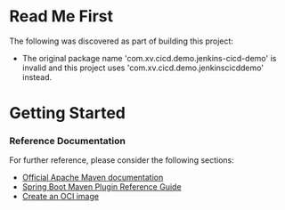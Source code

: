 # Read Me First
The following was discovered as part of building this project:

* The original package name 'com.xv.cicd.demo.jenkins-cicd-demo' is invalid and this project uses 'com.xv.cicd.demo.jenkinscicddemo' instead.

# Getting Started

### Reference Documentation
For further reference, please consider the following sections:

* [Official Apache Maven documentation](https://maven.apache.org/guides/index.html)
* [Spring Boot Maven Plugin Reference Guide](https://docs.spring.io/spring-boot/docs/2.6.0/maven-plugin/reference/html/)
* [Create an OCI image](https://docs.spring.io/spring-boot/docs/2.6.0/maven-plugin/reference/html/#build-image)


